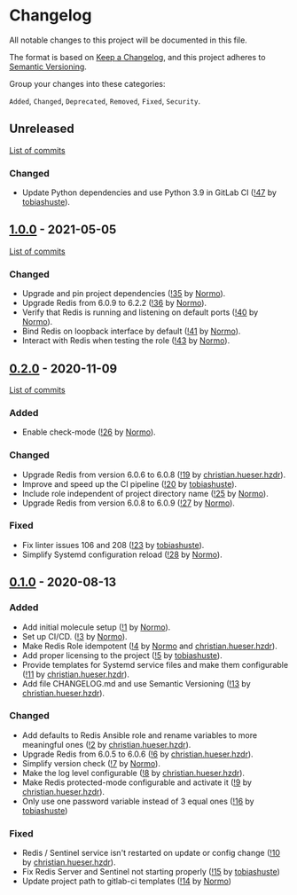 <!--
SPDX-FileCopyrightText: 2020 Helmholtz Centre for Environmental Research (UFZ)
SPDX-FileCopyrightText: 2020 Helmholtz-Zentrum Dresden-Rossendorf (HZDR)

SPDX-License-Identifier: Apache-2.0
-->

# Changelog

All notable changes to this project will be documented in this file.

The format is based on [Keep a Changelog](https://keepachangelog.com/en/1.0.0/),
and this project adheres to [Semantic Versioning](https://semver.org/spec/v2.0.0.html).

Group your changes into these categories:

`Added`, `Changed`, `Deprecated`, `Removed`, `Fixed`, `Security`.

## Unreleased

[List of commits](https://gitlab.com/hifis/ansible/redis-role/-/compare/v1.0.0...main)

### Changed

- Update Python dependencies and use Python 3.9 in GitLab CI
  ([!47](https://gitlab.com/hifis/ansible/redis-role/-/merge_requests/47) 
  by [tobiashuste](https://gitlab.com/tobiashuste)).

## [1.0.0](https://gitlab.com/hifis/ansible/redis-role/-/releases/v1.0.0) - 2021-05-05

[List of commits](https://gitlab.com/hifis/ansible/redis-role/-/compare/v0.2.0...v1.0.0)

### Changed

- Upgrade and pin project dependencies
  ([!35](https://gitlab.com/hifis/ansible/redis-role/-/merge_requests/35) 
  by [Normo](https://gitlab.com/Normo)).
- Upgrade Redis from 6.0.9 to 6.2.2
  ([!36](https://gitlab.com/hifis/ansible/redis-role/-/merge_requests/36)
  by [Normo](https://gitlab.com/Normo)).
- Verify that Redis is running and listening on default ports
  ([!40](https://gitlab.com/hifis/ansible/redis-role/-/merge_requests/40)
  by [Normo](https://gitlab.com/Normo)).
- Bind Redis on loopback interface by default
  ([!41](https://gitlab.com/hifis/ansible/redis-role/-/merge_requests/41)
  by [Normo](https://gitlab.com/Normo)).
- Interact with Redis when testing the role
  ([!43](https://gitlab.com/hifis/ansible/redis-role/-/merge_requests/43)
  by [Normo](https://gitlab.com/Normo)).

## [0.2.0](https://gitlab.com/hifis/ansible/redis-role/-/releases/v0.2.0) - 2020-11-09

[List of commits](https://gitlab.com/hifis/ansible/redis-role/-/compare/v0.1.0...v0.2.0)

### Added

- Enable check-mode
  ([!26](https://gitlab.com/hifis/ansible/redis-role/-/merge_requests/26)
  by [Normo](https://gitlab.com/Normo)).

### Changed

- Upgrade Redis from version 6.0.6 to 6.0.8
  ([!19](https://gitlab.com/hifis/ansible/redis-role/-/merge_requests/19) 
  by [christian.hueser.hzdr](https://gitlab.com/christian.hueser.hzdr)).
- Improve and speed up the CI pipeline
  ([!20](https://gitlab.com/hifis/ansible/redis-role/-/merge_requests/20) 
  by [tobiashuste](https://gitlab.com/tobiashuste)).
- Include role independent of project directory name
  ([!25](https://gitlab.com/hifis/ansible/redis-role/-/merge_requests/25)
  by [Normo](https://gitlab.com/Normo)).
- Upgrade Redis from version 6.0.8 to 6.0.9
  ([!27](https://gitlab.com/hifis/ansible/redis-role/-/merge_requests/27) 
  by [Normo](https://gitlab.com/Normo)).

### Fixed

- Fix linter issues 106 and 208
  ([!23](https://gitlab.com/hifis/ansible/redis-role/-/merge_requests/23) 
  by [tobiashuste](https://gitlab.com/tobiashuste)).
- Simplify Systemd configuration reload
  ([!28](https://gitlab.com/hifis/ansible/redis-role/-/merge_requests/28)
  by [Normo](https://gitlab.com/Normo)).

## [0.1.0](https://gitlab.com/hifis/ansible/redis-role/-/releases/v0.1.0) - 2020-08-13

### Added

- Add initial molecule setup
  ([!1](https://gitlab.com/hifis/ansible/redis-role/-/merge_requests/1) 
  by [Normo](https://gitlab.com/Normo)).
- Set up CI/CD.
  ([!3](https://gitlab.com/hifis/ansible/redis-role/-/merge_requests/3)
  by [Normo](https://gitlab.com/Normo)).
- Make Redis Role idempotent
  ([!4](https://gitlab.com/hifis/ansible/redis-role/-/merge_requests/4)
  by [Normo](https://gitlab.com/Normo) and [christian.hueser.hzdr](https://gitlab.com/christian.hueser.hzdr)).
- Add proper licensing to the project
  ([!5](https://gitlab.com/hifis/ansible/redis-role/-/merge_requests/5)
  by [tobiashuste](https://gitlab.com/tobiashuste)).
- Provide templates for Systemd service files and make them configurable
  ([!11](https://gitlab.com/hifis/ansible/redis-role/-/merge_requests/11)
  by [christian.hueser.hzdr](https://gitlab.com/christian.hueser.hzdr)).
- Add file CHANGELOG.md and use Semantic Versioning
  ([!13](https://gitlab.com/hifis/ansible/redis-role/-/merge_requests/13)
  by [christian.hueser.hzdr](https://gitlab.com/christian.hueser.hzdr)).

### Changed

- Add defaults to Redis Ansible role and rename variables to more meaningful ones
  ([!2](https://gitlab.com/hifis/ansible/redis-role/-/merge_requests/2)
  by [christian.hueser.hzdr](https://gitlab.com/christian.hueser.hzdr)).
- Upgrade Redis from 6.0.5 to 6.0.6
  ([!6](https://gitlab.com/hifis/ansible/redis-role/-/merge_requests/6)
  by [christian.hueser.hzdr](https://gitlab.com/christian.hueser.hzdr)).
- Simplify version check
  ([!7](https://gitlab.com/hifis/ansible/redis-role/-/merge_requests/7)
  by [Normo](https://gitlab.com/Normo)).
- Make the log level configurable
  ([!8](https://gitlab.com/hifis/ansible/redis-role/-/merge_requests/8)
  by [christian.hueser.hzdr](https://gitlab.com/christian.hueser.hzdr)).
- Make Redis protected-mode configurable and activate it
  ([!9](https://gitlab.com/hifis/ansible/redis-role/-/merge_requests/9)
  by [christian.hueser.hzdr](https://gitlab.com/christian.hueser.hzdr)).
- Only use one password variable instead of 3 equal ones
  ([!16](https://gitlab.com/hifis/ansible/redis-role/-/merge_requests/16)
  by [tobiashuste](https://gitlab.com/tobiashuste))

### Fixed

- Redis / Sentinel service isn't restarted on update or config change
  ([!10](https://gitlab.com/hifis/ansible/redis-role/-/merge_requests/10)
  by [christian.hueser.hzdr](https://gitlab.com/christian.hueser.hzdr)).
- Fix Redis Server and Sentinel not starting properly
  ([!15](https://gitlab.com/hifis/ansible/redis-role/-/merge_requests/15)
  by [tobiashuste](https://gitlab.com/tobiashuste))
- Update project path to gitlab-ci templates
  ([!14](https://gitlab.com/hifis/ansible/redis-role/-/merge_requests/14)
  by [Normo](https://gitlab.com/Normo))

